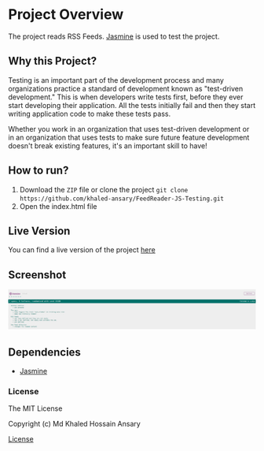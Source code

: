 # Project Overview

The project reads RSS Feeds. [Jasmine](https://jasmine.github.io/) is used to test the project. 

## Why this Project?

Testing is an important part of the development process and many organizations practice a standard of development known as "test-driven development." This is when developers write tests first, before they ever start developing their application. All the tests initially fail and then they start writing application code to make these tests pass.

Whether you work in an organization that uses test-driven development or in an organization that uses tests to make sure future feature development doesn't break existing features, it's an important skill to have!

## How to run?

1. Download the `ZIP` file
or clone the project `git clone https://github.com/khaled-ansary/FeedReader-JS-Testing.git`
2. Open the index.html file

## Live Version
You can find a live version of the project [here](https://khaled-ansary.github.io/FeedReader-JS-Testing/)

## Screenshot

![Screenshot](./jasmine.png)

## Dependencies

* [Jasmine](https://jasmine.github.io/)

### License

The MIT License

Copyright (c) Md Khaled Hossain Ansary

[License](LICENSE.md)